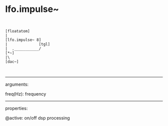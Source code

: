 # lfo.impulse~

```


[floatatom]
|
[lfo.impulse~ 8]
|              [tgl]
|  .___________/
[*~]
|\
[dac~]

            
```
---
arguments:

freq(Hz): frequency<br>

---
properties:

@active: on/off dsp
            processing<br>

